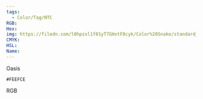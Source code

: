 ```yaml
---
tags:
  - Color/Tag/NTC
RGB:
Hex:
img: https://filedn.com/l0hpzxl1f01yT7GHxtF8cyk/Color%20Snake/standard_csv_to_svg//FEEFCE.svg
CMYK:
HSL:
Name:
---
```

Oasis
```palette
#FEEFCE
```
RGB
